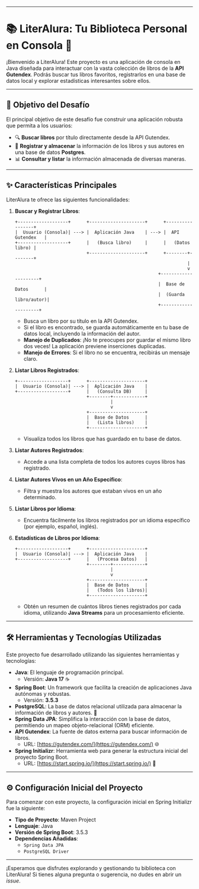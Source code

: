 -----

# 📚 LiterAlura: Tu Biblioteca Personal en Consola 🚀

¡Bienvenido a LiterAlura\! Este proyecto es una aplicación de consola en Java diseñada para interactuar con la vasta colección de libros de la **API Gutendex**. Podrás buscar tus libros favoritos, registrarlos en una base de datos local y explorar estadísticas interesantes sobre ellos.

-----

## 🎯 Objetivo del Desafío

El principal objetivo de este desafío fue construir una aplicación robusta que permita a los usuarios:

  * 🔍 **Buscar libros** por título directamente desde la API Gutendex.
  * 💾 **Registrar y almacenar** la información de los libros y sus autores en una base de datos **Postgres**.
  * 📊 **Consultar y listar** la información almacenada de diversas maneras.

-----

## ✨ Características Principales

LiterAlura te ofrece las siguientes funcionalidades:

1.  **Buscar y Registrar Libros**:

    ```
    +-------------------+      +---------------------+      +-----------------+
    |  Usuario (Consola)| ---> |  Aplicación Java    | ---> |  API Gutendex   |
    +-------------------+      |   (Busca libro)     |      |   (Datos libro) |
                               +---------------------+      +--------+--------+
                                                                     |
                                                                     v
                                                          +---------------------+
                                                          |  Base de Datos      |
                                                          |  (Guarda libro/autor)|
                                                          +---------------------+
    ```

      * Busca un libro por su título en la API Gutendex.
      * Si el libro es encontrado, se guarda automáticamente en tu base de datos local, incluyendo la información del autor.
      * **Manejo de Duplicados**: ¡No te preocupes por guardar el mismo libro dos veces\! La aplicación previene inserciones duplicadas.
      * **Manejo de Errores**: Si el libro no se encuentra, recibirás un mensaje claro.

2.  **Listar Libros Registrados**:

    ```
    +-------------------+      +---------------------+
    |  Usuario (Consola)| ---> |  Aplicación Java    |
    +-------------------+      |   (Consulta DB)     |
                               +--------+------------+
                                        |
                                        v
                               +---------------------+
                               |  Base de Datos      |
                               |   (Lista libros)    |
                               +---------------------+
    ```

      * Visualiza todos los libros que has guardado en tu base de datos.

3.  **Listar Autores Registrados**:

      * Accede a una lista completa de todos los autores cuyos libros has registrado.

4.  **Listar Autores Vivos en un Año Específico**:

      * Filtra y muestra los autores que estaban vivos en un año determinado.

5.  **Listar Libros por Idioma**:

      * Encuentra fácilmente los libros registrados por un idioma específico (por ejemplo, español, inglés).

6.  **Estadísticas de Libros por Idioma**:

    ```
    +-------------------+      +---------------------+
    |  Usuario (Consola)| ---> |  Aplicación Java    |
    +-------------------+      |   (Procesa Datos)   |
                               +--------+------------+
                                        |
                                        v
                               +---------------------+
                               |  Base de Datos      |
                               |   (Todos los libros)|
                               +---------------------+
    ```

      * Obtén un resumen de cuántos libros tienes registrados por cada idioma, utilizando **Java Streams** para un procesamiento eficiente.

-----

## 🛠️ Herramientas y Tecnologías Utilizadas

Este proyecto fue desarrollado utilizando las siguientes herramientas y tecnologías:

  * **Java**: El lenguaje de programación principal.
      * Versión: **Java 17** ☕
  * **Spring Boot**: Un framework que facilita la creación de aplicaciones Java autónomas y robustas.
      * Versión: **3.5.3**
  * **PostgreSQL**: La base de datos relacional utilizada para almacenar la información de libros y autores. 🐘
  * **Spring Data JPA**: Simplifica la interacción con la base de datos, permitiendo un mapeo objeto-relacional (ORM) eficiente.
  * **API Gutendex**: La fuente de datos externa para buscar información de libros.
      * URL: [https://gutendex.com/](https://gutendex.com/) 🌐
  * **Spring Initializr**: Herramienta web para generar la estructura inicial del proyecto Spring Boot.
      * URL: [https://start.spring.io/](https://start.spring.io/) 🚀

-----

## ⚙️ Configuración Inicial del Proyecto

Para comenzar con este proyecto, la configuración inicial en Spring Initializr fue la siguiente:

  * **Tipo de Proyecto**: Maven Project
  * **Lenguaje**: Java
  * **Versión de Spring Boot**: 3.5.3
  * **Dependencias Añadidas**:
      * `Spring Data JPA`
      * `PostgreSQL Driver`

-----

¡Esperamos que disfrutes explorando y gestionando tu biblioteca con LiterAlura\! Si tienes alguna pregunta o sugerencia, no dudes en abrir un *issue*.

